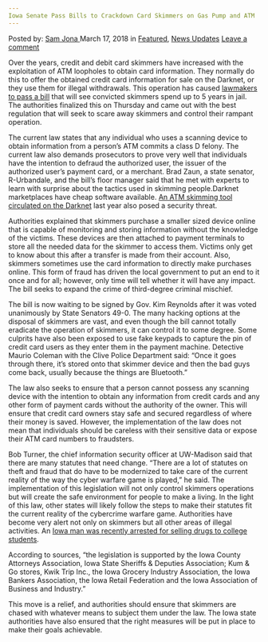 ```yaml
---
Iowa Senate Pass Bills to Crackdown Card Skimmers on Gas Pump and ATM
---
```

<article class="post-listing post-25074 post type-post status-publish format-standard has-post-thumbnail hentry 
 tag-atm tag-bills tag-card tag-crackdown tag-gas tag-iowa tag-pass tag-pump tag-senate tag-skimmers">
<div class="post-inner">
<span>Posted by: <a href="https://www.deepdotweb.com/author/samjona/" title="">Sam Jona </a></span>
<span>March 17, 2018</span>
<span>in <a href="https://www.deepdotweb.com/category/deepdot-news/" rel="category tag">Featured</a>, <a href="https://www.deepdotweb.com/category/news-updates/" rel="category tag">News Updates</a></span>
<span><a href="https://www.deepdotweb.com/2018/03/17/iowa-senate-pass-bills-crackdown-card-skimmers-gas-pump-atm/#respond">Leave a comment</a></span>


<p>Over the years, credit and debit card skimmers have increased with the exploitation of ATM loopholes to obtain card information. They normally do this to offer the obtained credit card information for sale on the Darknet, or they use them for illegal withdrawals. This operation has caused <a href="https://www.desmoinesregister.com/story/news/politics/2018/03/01/iowa-senate-oks-crackdown-card-skimmers-gas-pumps-atms/384462002/">lawmakers to pass a bill</a> that will see convicted skimmers spend up to 5 years in jail. The authorities finalized this on Thursday and came out with the best regulation that will seek to scare away skimmers and control their rampant operation.</p>
<p>The current law states that any individual who uses a scanning device to obtain information from a person’s ATM commits a class D felony. The current law also demands prosecutors to prove very well that individuals have the intention to defraud the authorized user, the issuer of the authorized user’s payment card, or a merchant. Brad Zaun, a state senator, R-Urbandale, and the bill&#8217;s floor manager said that he met with experts to learn with surprise about the tactics used in skimming people.Darknet marketplaces have cheap software available. <a href="https://www.deepdotweb.com/2017/09/30/advanced-atm-skimming-tools-circulate-dark-web-severe-security-issues/">An ATM skimming tool circulated on the Darknet</a> last year also posed a security threat.</p>
<p>Authorities explained that skimmers purchase a smaller sized device online that is capable of monitoring and storing information without the knowledge of the victims. These devices are then attached to payment terminals to store all the needed data for the skimmer to access them. Victims only get to know about this after a transfer is made from their account. Also, skimmers sometimes use the card information to directly make purchases online. This form of fraud has driven the local government to put an end to it once and for all; however, only time will tell whether it will have any impact. The bill seeks to expand the crime of third-degree criminal mischief.</p>
<p>The bill is now waiting to be signed by Gov. Kim Reynolds after it was voted unanimously by State Senators 49-0. The many hacking options at the disposal of skimmers are vast, and even though the bill cannot totally eradicate the operation of skimmers, it can control it to some degree. Some culprits have also been exposed to use fake keypads to capture the pin of credit card users as they enter them in the payment machine. Detective Maurio Coleman with the Clive Police Department said: “Once it goes through there, it&#8217;s stored onto that skimmer device and then the bad guys come back, usually because the things are Bluetooth.”</p>
<p>The law also seeks to ensure that a person cannot possess any scanning device with the intention to obtain any information from credit cards and any other form of payment cards without the authority of the owner. This will ensure that credit card owners stay safe and secured regardless of where their money is saved. However, the implementation of the law does not mean that individuals should be careless with their sensitive data or expose their ATM card numbers to fraudsters.</p>
<p>Bob Turner, the chief information security officer at UW-Madison said that there are many statutes that need change. “There are a lot of statutes on theft and fraud that do have to be modernized to take care of the current reality of the way the cyber warfare game is played,&#8221; he said. The implementation of this legislation will not only control skimmers operations but will create the safe environment for people to make a living. In the light of this law, other states will likely follow the steps to make their statutes fit the current reality of the cybercrime warfare game. Authorities have become very alert not only on skimmers but all other areas of illegal activities. An <a href="https://www.deepdotweb.com/2018/02/26/iowa-man-arrested-selling-drugs-ohio-college-kids/">Iowa man was recently arrested for selling drugs to college students</a>.</p>
<p>According to sources, “the legislation is supported by the Iowa County Attorneys Association, Iowa State Sheriffs &amp; Deputies Association; Kum &amp; Go stores, Kwik Trip Inc., the Iowa Grocery Industry Association, the Iowa Bankers Association, the Iowa Retail Federation and the Iowa Association of Business and Industry.”</p>
<p>This move is a relief, and authorities should ensure that skimmers are chased with whatever means to subject them under the law. The Iowa state authorities have also ensured that the right measures will be put in place to make their goals achievable.</p>
</div>
<span style="display:none"><a href="https://www.deepdotweb.com/tag/atm/" rel="tag">atm</a> <a href="https://www.deepdotweb.com/tag/bills/" rel="tag">bills</a> <a href="https://www.deepdotweb.com/tag/card/" rel="tag">card</a> <a href="https://www.deepdotweb.com/tag/crackdown/" rel="tag">crackdown</a> <a href="https://www.deepdotweb.com/tag/gas/" rel="tag">gas</a> <a href="https://www.deepdotweb.com/tag/iowa/" rel="tag">iowa</a> <a href="https://www.deepdotweb.com/tag/pass/" rel="tag">pass</a> <a href="https://www.deepdotweb.com/tag/pump/" rel="tag">pump</a> <a href="https://www.deepdotweb.com/tag/senate/" rel="tag">senate</a> <a href="https://www.deepdotweb.com/tag/skimmers/" rel="tag">skimmers</a></span> <span style="display:none" class="updated">2018-03-17<a href="https://www.deepdotweb.com/author/samjona/" title="Posts by Sam Jona" rel="author">Sam Jona</a></strong></div>
</div>
</article>


